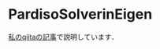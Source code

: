 # PardisoSolverinEigen
[私のqiitaの記事](https://qiita.com/dwatanabee/items/c08ce2e58967028655ed)で説明しています．

